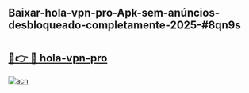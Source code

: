 ## Baixar-hola-vpn-pro-Apk-sem-anúncios-desbloqueado-completamente-2025-#8qn9s

# <h2><a href="https://ainizakaria.my?title=hola-vpn-pro&ref=20M">🔗👉 🔴 hola-vpn-pro</a></h2>

[![acn](https://github.com/user-attachments/assets/0f9c940e-d8b0-45ae-aac7-cd30a18b3e1c)](https://ainizakaria.my?title=hola-vpn-pro&ref=20M)

